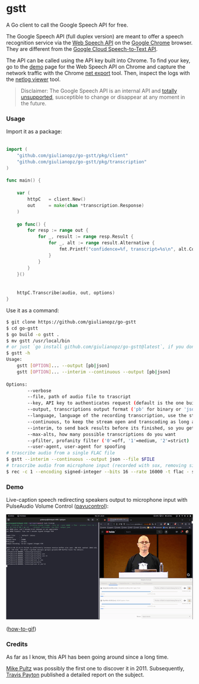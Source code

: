 # gstt

A Go client to call the Google Speech API for free.

The Google Speech API (full duplex version) are meant to offer a speech recognition service via the [Web Speech API](https://developer.mozilla.org/en-US/docs/Web/API/Web_Speech_API/Using_the_Web_Speech_API) on the [Google Chrome](https://source.chromium.org/chromium/chromium/src/+/main:content/browser/speech/speech_recognition_engine.cc) browser. They are different from the [Google Cloud Speech-to-Text API](https://cloud.google.com/speech-to-text/v2/docs). 

The API can be called using the API key built into Chrome. To find your key, go to the [demo](https://www.google.com/intl/en/chrome/demos/speech.html) page for the Web Speech API on Chrome and capture the network traffic with the Chrome [net export](chrome://net-export/) tool. Then, inspect the logs with the [netlog viewer](https://netlog-viewer.appspot.com/#import) tool.

> Disclaimer: The Google Speech API is an internal API and [totally unsupported](https://lists.w3.org/Archives/Public/public-speech-api/2013Jul/0001.html), susceptible to change or disappear at any moment in the future.

### Usage

Import it as a package:
```go

import (
    "github.com/giulianopz/go-gstt/pkg/client"
    "github.com/giulianopz/go-gstt/pkg/transcription"
)

func main() {

    var (
        httpC   = client.New()
        out     = make(chan *transcription.Response)
    )

    go func() {
	    for resp := range out {
            for _, result := range resp.Result {
                for _, alt := range result.Alternative {
                    fmt.Printf("confidence=%f, transcript=%s\n", alt.Confidence, strings.TrimSpace(alt.Transcript))
                }
            }
        }
    }()


    httpC.Transcribe(audio, out, options)
}
```

Use it as a command:
```bash
$ git clone https://github.com/giulianopz/go-gstt
$ cd go-gstt
$ go build -o gstt .
$ mv gstt /usr/local/bin
# or just `go install github.com/giulianopz/go-gstt@latest`, if you don't want to rename the binary
$ gstt -h
Usage:
    gstt [OPTION]... --output [pb|json]
    gstt [OPTION]... --interim --continuous --output [pb|json]

Options:
        --verbose
        --file, path of audio file to trascript
        --key, API key to authenticates request (default is the one built into any Chrome installation)
        --output, transcriptions output format ('pb' for binary or 'json' for text)
        --language, language of the recording transcription, use the standard webcodes for your language, i.e. 'en-US' for English-US, 'ru' for Russian, etc. please, see https://en.wikipedia.org/wiki/IETF_language_tag
        --continuous, to keep the stream open and transcoding as long as there is no silence
        --interim, to send back results before its finished, so you get a live stream of possible transcriptions as it processes the audio
        --max-alts, how many possible transcriptions do you want
        --pfilter, profanity filter ('0'=off, '1'=medium, '2'=strict)
        --user-agent, user-agent for spoofing
# trascribe audio from a single FLAC file
$ gstt --interim --continuous --output json --file $FILE
# trascribe audio from microphone input (recorded with sox, removing silence)
$ rec -c 1 --encoding signed-integer --bits 16 --rate 16000 -t flac - silence 1 0.1 1% -1 0.5 1% | gstt --interim --continuous --output json
```

### Demo

Live-caption speech redirecting speakers output to microphone input with PulseAudio Volume Control ([pavucontrol](https://www.kirsle.net/redirect-audio-out-to-mic-in-linux)): 

![livecapdemo](./assets/demo.gif)

([how-to-gif](https://gist.github.com/paulirish/b6cf161009af0708315c))

### Credits

As far as I know, this API has been going around since a long time.

[Mike Pultz](https://mikepultz.com/2011/03/accessing-google-speech-api-chrome-11/) was possibly the first one to discover it in 2011. Subsequently, [Travis Payton](http://blog.travispayton.com/wp-content/uploads/2014/03/Google-Speech-API.pdf) published a detailed report on the subject.


